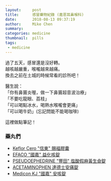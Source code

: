 ```yaml
---
layout:     post
title:      感冒藥物紀錄 (嘉恩耳鼻喉科)
date:       2018-08-13 09:37:19
author:     Mike Chen
summary:    
categories: medicine
thumbnail:  pills
tags:
 - medicine
---
```


過了五天，感冒還是沒好轉。<br>
越咳越嚴重，喉嚨越來越痛。<br>
換去之前在土城的時候常看的診所吧！<br>


醫生說：<br>
「你有鼻竇炎喔，做一下鼻竇超音波治療」<br>
「不要吃龍眼、荔枝」<br>
「可以喝點冰水，喝熱水喉嚨會更痛」<br>
「可以喝牛奶」(忘記問能不能喝咖啡)<br>

這裡做點筆記！

### 藥丸們

* [Keflor Cero "信東" 賜福膠囊](https://drugs.olc.tw/drugs/view/549293e9-3108-456e-8505-1cffd38a10d1)
* [EFACO "國嘉" 益化咳錠](https://drugs.olc.tw/drugs/view/549293de-9074-4abd-a948-1cffd38a10d1)
* [PSEUDOEPHEDRINE "豐田" 塩酸假麻黃生僉錠](https://drugs.olc.tw/drugs/view/549293d5-5d78-46d7-b17a-1cffd38a10d1)
* [ACETAMINOPHEN 達德士安痛錠](https://kb.commonhealth.com.tw/drugs/21879.html)
* [Medicon KJ "國嘉" 安咳錠](http://www.kojar.com.tw/products.php?t=S000088_8)